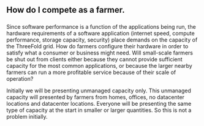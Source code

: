 ## How do I compete as a farmer.

###  
Since software performance is a function of the applications being run, the hardware requirements of a software application (internet speed, compute performance, storage capacity, security) place demands on the capacity of the ThreeFold grid. How do farmers configure their hardware in order to satisfy what a consumer or business might need. Will small-scale farmers be shut out from clients either because they cannot provide sufficient capacity for the most common applications, or because the larger nearby farmers can run a more profitable service because of their scale of operation?



Initially we will be presenting unmanaged capacity only. This unmanaged capacity will presented by farmers from homes, offices, no datacenter locations and datacenter locations. Everyone will be presenting the same type of capacity at the start in smaller or larger quantities. So this is not a problem initially.
